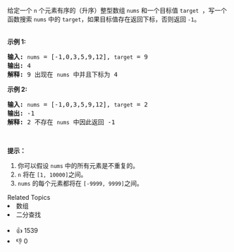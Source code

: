 <p>给定一个&nbsp;<code>n</code>&nbsp;个元素有序的（升序）整型数组&nbsp;<code>nums</code> 和一个目标值&nbsp;<code>target</code> &nbsp;，写一个函数搜索&nbsp;<code>nums</code>&nbsp;中的 <code>target</code>，如果目标值存在返回下标，否则返回 <code>-1</code>。</p>

<p><br> <strong>示例 1:</strong></br></p>

<pre><strong>输入:</strong> <span><code>nums</code></span> = [-1,0,3,5,9,12], <span><code>target</code></span> = 9
<strong>输出:</strong> 4
<strong>解释:</strong> 9 出现在 <span><code>nums</code></span> 中并且下标为 4
</pre>

<p><strong>示例&nbsp;2:</strong></p>

<pre><strong>输入:</strong> <span><code>nums</code></span> = [-1,0,3,5,9,12], <span><code>target</code></span> = 2
<strong>输出:</strong> -1
<strong>解释:</strong> 2 不存在 <span><code>nums</code></span> 中因此返回 -1
</pre>

<p>&nbsp;</p>

<p><strong>提示：</strong></p>

<ol> 
 <li>你可以假设 <code>nums</code>&nbsp;中的所有元素是不重复的。</li> 
 <li><code>n</code>&nbsp;将在&nbsp;<code>[1, 10000]</code>之间。</li> 
 <li><code>nums</code>&nbsp;的每个元素都将在&nbsp;<code>[-9999, 9999]</code>之间。</li> 
</ol>

<div><div>Related Topics</div><div><li>数组</li><li>二分查找</li></div></div><br><div><li>👍 1539</li><li>👎 0</li></div>